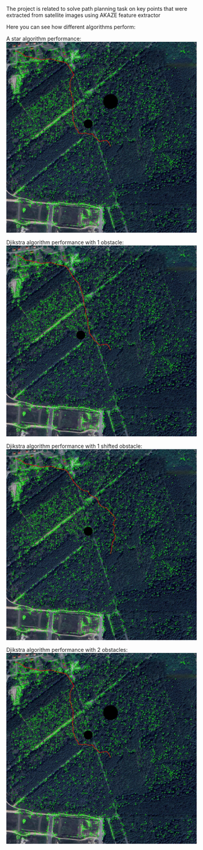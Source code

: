 The project is related to solve path planning task on key points that were extracted from satellite images using AKAZE feature extractor

Here you can see how different algorithms perform:

A star algorithm performance:
![Astar](pathPlanningAstarWithObstacle1.jpg)

Djikstra algorithm performance with 1 obstacle:
![Djikstra1](pathPlanningDjikstraWithObstacle2.jpg)

Djikstra algorithm performance with 1 shifted obstacle:
![Djikstra2](pathPlanningDjikstraWithObstacle1.jpg)

Djikstra algorithm performance with 2 obstacles:
![Djikstra3](pathPlanningDjikstraWithObstacle3.jpg)
